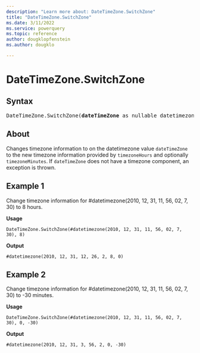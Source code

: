 ```yaml
---
description: "Learn more about: DateTimeZone.SwitchZone"
title: "DateTimeZone.SwitchZone"
ms.date: 3/11/2022
ms.service: powerquery
ms.topic: reference
author: dougklopfenstein
ms.author: dougklo

---
```

# DateTimeZone.SwitchZone

## Syntax

<pre>
DateTimeZone.SwitchZone(<b>dateTimeZone</b> as nullable datetimezone, <b>timezoneHours</b> as number, optional <b>timezoneMinutes</b> as nullable number) as nullable datetimezone
</pre>
  
## About

Changes timezone information to on the datetimezone value `dateTimeZone` to the new timezone information provided by `timezoneHours` and optionally `timezoneMinutes`. If `dateTimeZone` does not have a timezone component, an exception is thrown.

## Example 1

Change timezone information for #datetimezone(2010, 12, 31, 11, 56, 02, 7, 30) to 8 hours.

**Usage**

```powerquery-m
DateTimeZone.SwitchZone(#datetimezone(2010, 12, 31, 11, 56, 02, 7, 30), 8)
```

**Output**

`#datetimezone(2010, 12, 31, 12, 26, 2, 8, 0)`

## Example 2

Change timezone information for #datetimezone(2010, 12, 31, 11, 56, 02, 7, 30) to -30 minutes.

**Usage**

```powerquery-m
DateTimeZone.SwitchZone(#datetimezone(2010, 12, 31, 11, 56, 02, 7, 30), 0, -30)
```

**Output**

`#datetimezone(2010, 12, 31, 3, 56, 2, 0, -30)`
